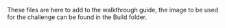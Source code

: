 These files are here to add to the walkthrough guide, the image to be used for the challenge can be found in the Build folder.
